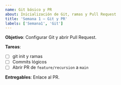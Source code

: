```yaml
---
name: Git básico y PR
about: Inicialización de Git, ramas y Pull Request
title: 'Semana 1 – Git y PR'
labels: ['Semana1', 'Git']
---
```


**Objetivo**: Configurar Git y abrir Pull Request.

**Tareas**:
- [ ] git init y ramas
- [ ] Commits lógicos
- [ ] Abrir PR de `feature/recursion` a `main`

**Entregables**: Enlace al PR. 